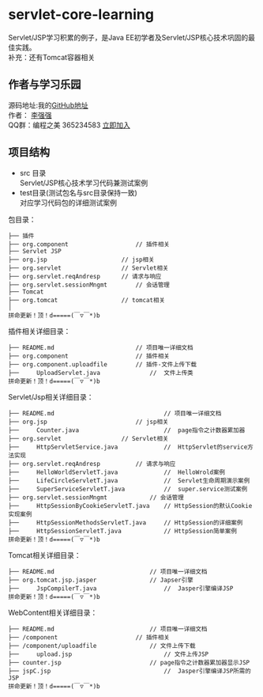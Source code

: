 # servlet-core-learning
Servlet/JSP学习积累的例子，是Java EE初学者及Servlet/JSP核心技术巩固的最佳实践。<br>
补充：还有Tomcat容器相关

## 作者与学习乐园
源码地址:我的[GitHub地址](https://github.com/JeffLi1993 "GitHub")<br>
作者： [李强强](http://www.bysocket.com/ "李强强")<br>
QQ群：编程之美 365234583 [立即加入](http://jq.qq.com/?_wv=1027&k=Sx4s4U "编程之美")

## 项目结构
- src 目录<br>
Servlet/JSP核心技术学习代码兼测试案例<br>
- test目录(测试包名与src目录保持一致)<br>
对应学习代码包的详细测试案例<br>

包目录：

	├── 插件
	├── org.component					// 插件相关
	├── Servlet JSP
	├── org.jsp						// jsp相关
	├── org.servlet					// Servlet相关
	├── org.servlet.reqAndresp		// 请求与响应
	├── org.servlet.sessionMngmt		// 会话管理
	├── Tomcat 
	├── org.tomcat					// tomcat相关
	│
	拼命更新！顶！d=====(￣▽￣*)b

插件相关详细目录：

	├── README.md						// 项目唯一详细文档
	├── org.component					// 插件相关
	├── org.component.uploadfile		// 插件-文件上传下载
	├── 	UploadServlet.java				// 	文件上传类
	拼命更新！顶！d=====(￣▽￣*)b

Servlet/Jsp相关详细目录：

	├── README.md								// 项目唯一详细文档
	├── org.jsp							// jsp相关
	├── 	Counter.java						// 	page指令之计数器累加器
	├── org.servlet					// Servlet相关
	├── 	HttpServletService.java				// 	HttpServlet的service方法实现
	├── org.servlet.reqAndresp			// 请求与响应
	├── 	HelloWorldServletT.java				// 	HelloWrold案例
	├── 	LifeCircleServletT.java				// 	Servlet生命周期演示案例
	├── 	SuperServiceServletT.java			// 	super.service测试案例
	├── org.servlet.sessionMngmt			// 会话管理
	├── 	HttpSessionByCookieServletT.java	// HttpSession的默认Cookie实现案例
	├── 	HttpSessionMethodsServletT.java		// HttpSession的详细案例
	├── 	HttpSessionServletT.java			// HttpSession简单案例
	拼命更新！顶！d=====(￣▽￣*)b

Tomcat相关详细目录：

	├── README.md							// 项目唯一详细文档
	├── org.tomcat.jsp.jasper				// Japser引擎
	├── 	JspCompilerT.java					// 	Jasper引擎编译JSP
	拼命更新！顶！d=====(￣▽￣*)b

WebContent相关详细目录：

	├── README.md							// 项目唯一详细文档
	├── /component						// 插件相关
	├── /component/uploadfile				// 文件上传下载
	├── 	upload.jsp							// 文件上传JSP
	├── counter.jsp							// page指令之计数器累加器显示JSP
	├── jspC.jsp								// 	Jasper引擎编译JSP所需的JSP
	拼命更新！顶！d=====(￣▽￣*)b

